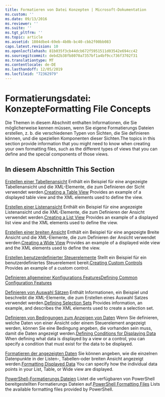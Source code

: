 ```yaml
---
title: Formatieren von Datei Konzepten | Microsoft-Dokumentation
ms.custom: ''
ms.date: 09/13/2016
ms.reviewer: ''
ms.suite: ''
ms.tgt_pltfrm: ''
ms.topic: article
ms.assetid: 1804dbe4-69eb-4b0b-bc40-cbb2f00bb083
caps.latest.revision: 10
ms.openlocfilehash: 81b035f3cb44dcb672f5951511d03542e694cc42
ms.sourcegitcommit: debd2b38fb8070a7357bf1a4bf9cc736f3702f31
ms.translationtype: MT
ms.contentlocale: de-DE
ms.lasthandoff: 12/05/2019
ms.locfileid: "72362979"
---
```

# <a name="formatting-file-concepts"></a><span data-ttu-id="173e4-102">Formatierungsdatei: Konzepte</span><span class="sxs-lookup"><span data-stu-id="173e4-102">Formatting File Concepts</span></span>

<span data-ttu-id="173e4-103">Die Themen in diesem Abschnitt enthalten Informationen, die Sie möglicherweise kennen müssen, wenn Sie eigene Formatierungs Dateien erstellen, z. b. die verschiedenen Typen von Sichten, die Sie definieren können, und die speziellen Komponenten dieser Sichten.</span><span class="sxs-lookup"><span data-stu-id="173e4-103">The topics in this section provide information that you might need to know when creating your own formatting files, such as the different types of views that you can define and the special components of those views.</span></span>

## <a name="in-this-section"></a><span data-ttu-id="173e4-104">In diesem Abschnitt</span><span class="sxs-lookup"><span data-stu-id="173e4-104">In This Section</span></span>

<span data-ttu-id="173e4-105">[Erstellen einer Tabellenansicht](./creating-a-table-view.md) Enthält ein Beispiel für eine angezeigte Tabellenansicht und die XML-Elemente, die zum Definieren der Sicht verwendet werden.</span><span class="sxs-lookup"><span data-stu-id="173e4-105">[Creating a Table View](./creating-a-table-view.md) Provides an example of a displayed table view and the XML elements used to define the view.</span></span>

<span data-ttu-id="173e4-106">[Erstellen einer Listenansicht](./creating-a-list-view.md) Enthält ein Beispiel für eine angezeigte Listenansicht und die XML-Elemente, die zum Definieren der Ansicht verwendet werden.</span><span class="sxs-lookup"><span data-stu-id="173e4-106">[Creating a List View](./creating-a-list-view.md) Provides an example of a displayed list view and the XML elements used to define the view.</span></span>

<span data-ttu-id="173e4-107">[Erstellen einer breiten Ansicht](./creating-a-wide-view.md) Enthält ein Beispiel für eine angezeigte Breite Ansicht und die XML-Elemente, die zum Definieren der Ansicht verwendet werden.</span><span class="sxs-lookup"><span data-stu-id="173e4-107">[Creating a Wide View](./creating-a-wide-view.md) Provides an example of a displayed wide view and the XML elements used to define the view.</span></span>

<span data-ttu-id="173e4-108">[Erstellen benutzerdefinierter Steuerelemente](./creating-custom-controls.md) Stellt ein Beispiel für ein benutzerdefiniertes Steuerelement bereit.</span><span class="sxs-lookup"><span data-stu-id="173e4-108">[Creating Custom Controls](./creating-custom-controls.md) Provides an example of a custom control.</span></span>

[<span data-ttu-id="173e4-109">Definieren allgemeiner Konfigurations Features</span><span class="sxs-lookup"><span data-stu-id="173e4-109">Defining Common Configuration Features</span></span>](./defining-common-configuration-features.md)

<span data-ttu-id="173e4-110">[Definieren von Auswahl Sätzen](./defining-selection-sets.md) Enthält Informationen, ein Beispiel und beschreibt die XML-Elemente, die zum Erstellen eines Auswahl Satzes verwendet werden.</span><span class="sxs-lookup"><span data-stu-id="173e4-110">[Defining Selection Sets](./defining-selection-sets.md) Provides information, an example, and describes the XML elements used to create a selection set.</span></span>

<span data-ttu-id="173e4-111">[Definieren von Bedingungen zum Anzeigen von Daten](./defining-conditions-for-displaying-data.md) Wenn Sie definieren, welche Daten von einer Ansicht oder einem Steuerelement angezeigt werden, können Sie eine Bedingung angeben, die vorhanden sein muss, damit die Daten angezeigt werden.</span><span class="sxs-lookup"><span data-stu-id="173e4-111">[Defining Conditions for Displaying Data](./defining-conditions-for-displaying-data.md) When defining what data is displayed by a view or a control, you can specify a condition that must exist for the data to be displayed.</span></span>

<span data-ttu-id="173e4-112">[Formatieren der angezeigten Daten](./formatting-displayed-data.md) Sie können angeben, wie die einzelnen Datenpunkte in der Listen-, Tabellen-oder breiten Ansicht angezeigt werden.</span><span class="sxs-lookup"><span data-stu-id="173e4-112">[Formatting Displayed Data](./formatting-displayed-data.md) You can specify how the individual data points in your List, Table, or Wide view are displayed.</span></span>

<span data-ttu-id="173e4-113">[PowerShell-Formatierungs Dateien](./powershell-formatting-files.md) Listet die verfügbaren von PowerShell bereitgestellten Formatierungs Dateien auf.</span><span class="sxs-lookup"><span data-stu-id="173e4-113">[PowerShell Formatting Files](./powershell-formatting-files.md) Lists the available formatting files provided by PowerShell.</span></span>
